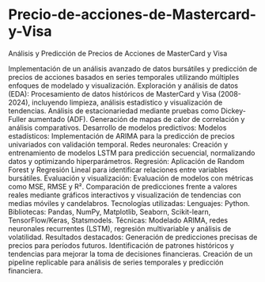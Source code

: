 # Precio-de-acciones-de-Mastercard-y-Visa
Análisis y Predicción de Precios de Acciones de MasterCard y Visa

Implementación de un análisis avanzado de datos bursátiles y predicción de precios de acciones basados en series temporales utilizando múltiples enfoques de modelado y visualización.
Exploración y análisis de datos (EDA):
Procesamiento de datos históricos de MasterCard y Visa (2008-2024), incluyendo limpieza, análisis estadístico y visualización de tendencias.
Análisis de estacionariedad mediante pruebas como Dickey-Fuller aumentado (ADF).
Generación de mapas de calor de correlación y análisis comparativos.
Desarrollo de modelos predictivos:
Modelos estadísticos: Implementación de ARIMA para la predicción de precios univariados con validación temporal.
Redes neuronales: Creación y entrenamiento de modelos LSTM para predicción secuencial, normalizando datos y optimizando hiperparámetros.
Regresión: Aplicación de Random Forest y Regresión Lineal para identificar relaciones entre variables bursátiles.
Evaluación y visualización:
Evaluación de modelos con métricas como MSE, RMSE y R².
Comparación de predicciones frente a valores reales mediante gráficos interactivos y visualización de tendencias con medias móviles y candelabros.
Tecnologías utilizadas:
Lenguajes: Python.
Bibliotecas: Pandas, NumPy, Matplotlib, Seaborn, Scikit-learn, TensorFlow/Keras, Statsmodels.
Técnicas: Modelado ARIMA, redes neuronales recurrentes (LSTM), regresión multivariable y análisis de volatilidad.
Resultados destacados:
Generación de predicciones precisas de precios para períodos futuros.
Identificación de patrones históricos y tendencias para mejorar la toma de decisiones financieras.
Creación de un pipeline replicable para análisis de series temporales y predicción financiera.
